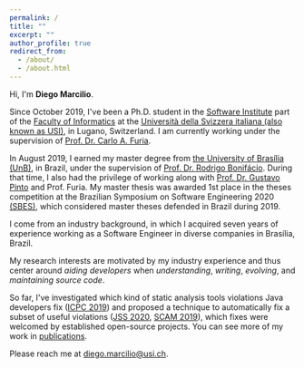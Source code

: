 ```yaml
---
permalink: /
title: ""
excerpt: ""
author_profile: true
redirect_from: 
  - /about/
  - /about.html
---
```


Hi, I'm **Diego Marcilio**.

Since October 2019, I've been a Ph.D. student in the [Software Institute](https://www.si.usi.ch/) part of the [Faculty of Informatics](https://www.inf.usi.ch) at the [Università della Svizzera italiana (also known as USI)](https://www.usi.ch), in Lugano, Switzerland. I am currently working under the supervision of [Prof. Dr. Carlo A. Furia](https://bugcounting.net/).

In August 2019, I earned my master degree from [the University of Brasília (UnB)](https://unb.br/), in Brazil, under the supervision of [Prof. Dr. Rodrigo Bonifácio](https://wp.rbonifacio.net/). During that time, I also had the privilege of working along with [Prof. Dr. Gustavo Pinto](http://gustavopinto.org/) and Prof. Furia.
My master thesis was awarded 1st place in the theses competition at the Brazilian Symposium on Software Engineering 2020 [(SBES)](http://cbsoft2020.imd.ufrn.br/sbes-ctd.php), which considered master theses defended in Brazil during 2019.

I come from an industry background, in which I acquired seven years of experience working as a Software Engineer in diverse companies in Brasília, Brazil.

My research interests are motivated by my industry experience and thus center around _aiding developers_ when _understanding_, _writing_, _evolving_, and _maintaining source code_.

So far, I've investigated which kind of static analysis tools violations Java developers fix ([ICPC 2019](https://dvmarcilio.github.io/papers/icpc2019.pdf)) and proposed a technique to automatically fix a subset of useful violations  ([JSS 2020](https://dvmarcilio.github.io/papers/jss20-spongebugs.pdf), [SCAM 2019](https://dvmarcilio.github.io/papers/scam2019.pdf)), which fixes were welcomed by established open-source projects. You can see more of my work in [publications](https://dvmarcilio.github.io/publications).

Please reach me at diego.marcilio@usi.ch.
